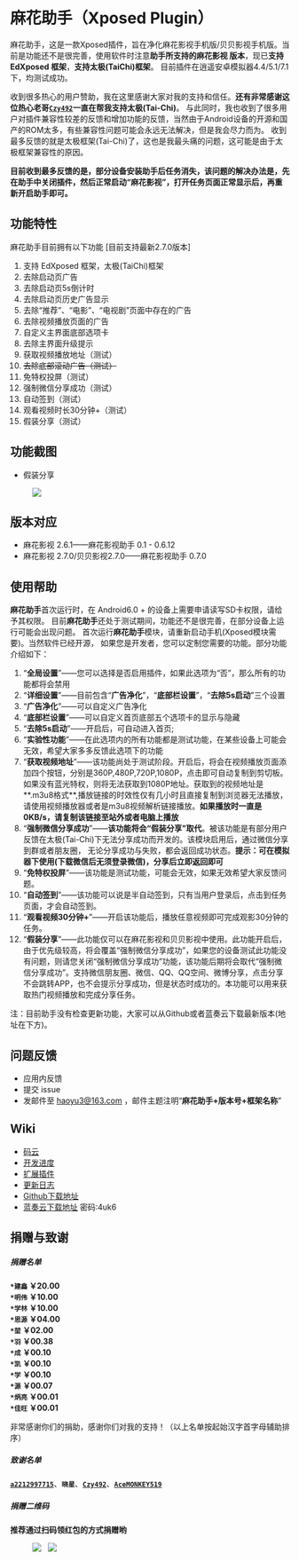 # 麻花助手（Xposed Plugin）

麻花助手，这是一款Xposed插件，旨在净化麻花影视手机版/贝贝影视手机版。当前是功能还不是很完善，使用软件时注意**助手所支持的麻花影视
 版本**，现已**支持 EdXposed 框架**，**支持太极(TaiChi)框架**。
 目前插件在逍遥安卓模拟器4.4/5.1/7.1下，均测试成功。
 
收到很多热心的用户赞助，我在这里感谢大家对我的支持和信任。**还有非常感谢这位热心老哥[`Czy492`](https://github.com/Czy492)一直在帮我支持太极(Tai-Chi)**。
与此同时，我也收到了很多用户对插件兼容性较差的反馈和增加功能的反馈，当然由于Android设备的开源和国产的ROM太多，有些兼容性问题可能会永远无法解决，但是我会尽力而为。
收到最多反馈的就是太极框架(Tai-Chi)了，这也是我最头痛的问题，这可能是由于太极框架兼容性的原因。

**目前收到最多反馈的是，部分设备安装助手后任务消失，该问题的解决办法是，先在助手中关闭插件，然后正常启动“麻花影视”，打开任务页面正常显示后，再重新开启助手即可。**

## 功能特性

麻花助手目前拥有以下功能 [目前支持最新2.7.0版本]

1. 支持 EdXposed 框架，太极(TaiChi)框架  
2. 去除启动页广告  
3. 去除启动页5s倒计时  
4. 去除启动页历史广告显示  
5. 去除“推荐”、“电影”、“电视剧”页面中存在的广告  
6. 去除视频播放页面的广告  
7. 自定义主界面底部选项卡  
8. 去除主界面升级提示  
9. 获取视频播放地址（测试）  
10. ~~去除底部滚动广告（测试）~~  
11. 免特权投屏（测试）  
12. 强制微信分享成功（测试）  
13. 自动签到（测试）  
14. 观看视频时长30分钟+（测试）
15. 假装分享（测试）

## 功能截图

* 假装分享

<figure class="half">
    <img src="https://github.com/1595901624/mhzs/blob/master/img/share.gif?raw=true">
</figure>

## 版本对应

* 麻花影视 2.6.1——麻花影视助手 0.1 - 0.6.12
* 麻花影视 2.7.0/贝贝影视2.7.0——麻花影视助手 0.7.0
   
## 使用帮助
   
   **麻花助手**首次运行时，在 Android6.0 + 的设备上需要申请读写SD卡权限，请给予其权限。
   目前**麻花助手**还处于测试期间，功能还不是很完善，在部分设备上运行可能会出现问题。
   首次运行**麻花助手**模块，请重新启动手机(Xposed模块需要)。当然软件已经开源，
   如果您是开发者，您可以定制您需要的功能。部分功能介绍如下：
     
   1. “**全局设置**”——您可以选择是否启用插件，如果此选项为“否”，那么所有的功能都将会禁用  
   2. “**详细设置**”——目前包含“**广告净化**”，“**底部栏设置**”，“**去除5s启动**”三个设置  
   3. “**广告净化**”——可以自定义广告净化 
   4. “**底部栏设置**”——可以自定义首页底部五个选项卡的显示与隐藏  
   5. “**去除5s启动**”——开启后，可自动进入首页; 
   6. “**实验性功能**”——在此选项内的所有功能都是测试功能，在某些设备上可能会无效，希望大家多多反馈此选项下的功能   
   7. “**获取视频地址**”——该功能尚处于测试阶段。开启后，将会在视频播放页面添加四个按钮，分别是360P,480P,720P,1080P，点击即可自动复制到剪切板。
   如果没有蓝光特权，则将无法获取到1080P地址。获取到的视频地址是**.m3u8格式**,播放链接的时效性仅有几小时且直接复制到浏览器无法播放，
   请使用视频播放器或者是m3u8视频解析链接播放。**如果播放时一直是0KB/s，请复制该链接至站外或者电脑上播放**
   8. “**强制微信分享成功**”——**该功能将会“假装分享”取代**。被该功能是有部分用户反馈在太极(Tai-Chi)下无法分享成功而开发的。该模块启用后，通过微信分享到群或者朋友圈，
   无论分享成功与失败，都会返回成功状态。**提示：可在模拟器下使用(下载微信后无须登录微信)，分享后立即返回即可**
   9. “**免特权投屏**”——该功能是测试功能，可能会无效，如果无效希望大家反馈问题。
   10. “**自动签到**”——该功能可以说是半自动签到，只有当用户登录后，点击到任务页面，才会自动签到。
   11. “**观看视频30分钟+**”——开启该功能后，播放任意视频即可完成观影30分钟的任务。
   12. “**假装分享**”——此功能仅可以在麻花影视和贝贝影视中使用。此功能开启后，由于优先级较高，将会覆盖“强制微信分享成功”，如果您的设备测试此功能没有问题，则请您关闭“强制微信分享成功”功能，该功能后期将会取代“强制微信分享成功”。支持微信朋友圈、微信、QQ、QQ空间、微博分享，点击分享不会跳转APP，也不会提示分享成功，但是状态时成功的。本功能可以用来获取热门视频播放和完成分享任务。
   
   注：目前助手没有检查更新功能，大家可以从Github或者蓝奏云下载最新版本(地址在下方)。
   
## 问题反馈
* 应用内反馈
* 提交 issue
* 发邮件至 haoyu3@163.com ，邮件主题注明“**麻花助手+版本号+框架名称**”

## Wiki

* [码云](https://gitee.com/haoyu3/mhzs)
* [开发进度](https://github.com/1595901624/mhzs/wiki/开发进度)
* [扩展插件](https://github.com/1595901624/mhzs/wiki/扩展插件)
* [更新日志](https://github.com/1595901624/mhzs/wiki/更新日志)
* [Github下载地址](https://github.com/1595901624/mhzs/releases)
* [蓝奏云下载地址](https://www.lanzous.com/b614986/)   密码:4uk6


## 捐赠与致谢

##### 捐赠名单

<!--**`*建鑫`**、**`*思源`**、**`*堃`**、**`*成`**、**`*凯`**、**`*炳亮`**、**`*佳旺`**-->
**`*建鑫` ￥20.00**  
**`*明伟` ￥10.00**  
**`*学林` ￥10.00**  
**`*思源` ￥04.00**  
**`*堃` ￥02.00**  
**`*羽` ￥00.38**  
**`*成` ￥00.10**  
**`*凯` ￥00.10**  
**`*学` ￥00.10**  
**`*源` ￥00.07**  
**`*炳亮` ￥00.01**  
**`*佳旺` ￥00.01**

非常感谢你们的捐助，感谢你们对我的支持！（以上名单按起始汉字首字母辅助排序）

##### 致谢名单

**[`a2212997715`](https://github.com/a2212997715)**、**`晓星`**、**[`Czy492`](https://github.com/Czy492)**、**[`AceMONKEY519`](https://github.com/AceMONKEY519)**  

##### 捐赠二维码

**推荐通过扫码领红包的方式捐赠哟**

<figure class="half">
    <img src="https://github.com/1595901624/mhzs/blob/master/lucky.jpg?raw=true">
    &nbsp;
    <img src="https://github.com/1595901624/mhzs/blob/master/alipayc.jpg?raw=true">
    <!--&nbsp;-->
    <!--<img src="https://github.com/1595901624/mhzs/blob/master/wechatc.jpg?raw=true">-->
</figure>


<!--![支付宝捐赠](https://github.com/1595901624/mhzs/blob/master/alipayc.jpg?raw=true)-->

<!--![微信捐赠](https://github.com/1595901624/mhzs/blob/master/wechatc.jpg?raw=true)-->

   
